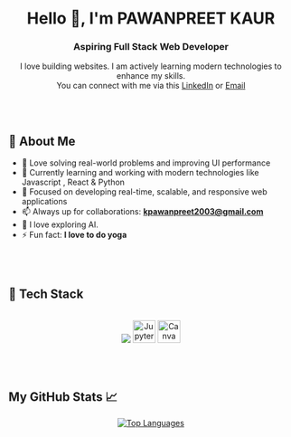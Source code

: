 
<h1 align="center">Hello 👋, I'm PAWANPREET KAUR</h1>
<h3 align="center"> Aspiring Full Stack Web Developer  </h3>

 
<p align="center">
I love building websites. I am actively learning modern technologies to enhance my skills.
 <br>
You can connect with me via this <a href="https://www.linkedin.com/in/pawan-preet2003/">LinkedIn</a> or <a href="mailto:kpawanpreet2003@gmail.com">Email</a>

</p>
  
</p>
<!-- About Section -->
<br><br>
<h2>🧐 About Me</h2>

- 🧠 Love solving real-world problems and improving UI performance  
- 🔧 Currently learning and working with modern technologies like Javascript , React & Python  
- 🎯 Focused on developing real-time, scalable, and responsive web applications  
- 📫 Always up for collaborations: **kpawanpreet2003@gmail.com**
- 💬 I love exploring AI. 
- ⚡ Fun fact: **I love to do yoga**
  
<br><br>
<!-- Tech Stack -->
<h2> 🥞 Tech Stack</h2>
<p align="center">
  <br>
<!-- mysql,php, -->
  <img src="https://skillicons.dev/icons?i=html,css,bootstrap,js,react,git,github,vscode,python" />
<img src="https://cdn.jsdelivr.net/gh/devicons/devicon/icons/jupyter/jupyter-original.svg" alt="Jupyter Notebook" width="40" />
  <img src="https://cdn.jsdelivr.net/gh/devicons/devicon/icons/canva/canva-original.svg" alt="Canva Logo" width="40" height="40" />
  <br> 
  </p>
  <br><br>


## My GitHub Stats 📈
<p align="center">
  <a href="https://github.com/pawancodecrafts">
    <img src="https://github-readme-stats.vercel.app/api/top-langs/?username=pawancodecrafts&layout=compact&theme=radical" alt="Top Languages">
  </a>
</p>




    
